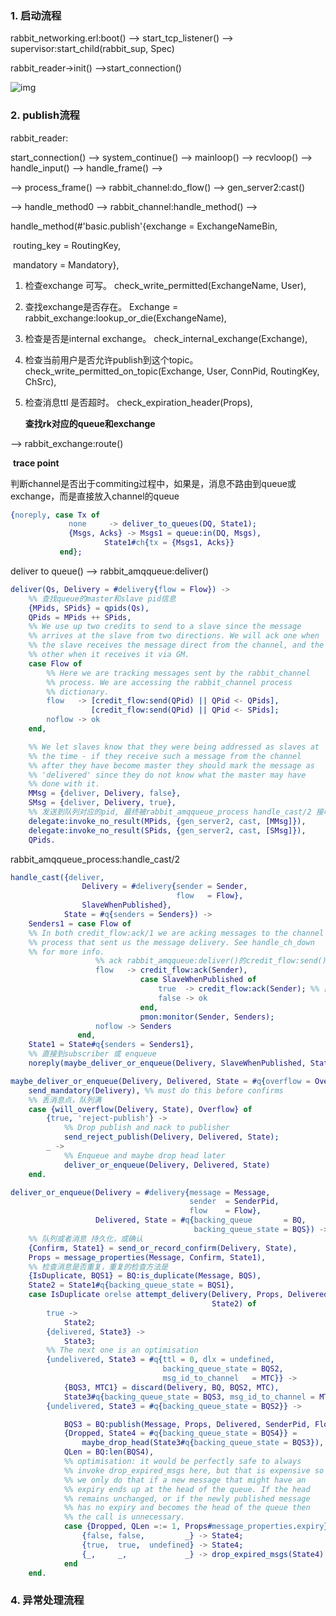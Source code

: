 ### 1. 启动流程

rabbit_networking.erl:boot() --> start_tcp_listener() --> supervisor:start_child(rabbit_sup, Spec)



rabbit_reader->init() -->start_connection()

![img](https://pic1.xuehuaimg.com/proxy/csdn/https://img-blog.csdn.net/20180112212000246?watermark/2/text/aHR0cDovL2Jsb2cuY3Nkbi5uZXQvaG5jc2N3Yw==/font/5a6L5L2T/fontsize/400/fill/I0JBQkFCMA==/dissolve/70/gravity/SouthEast)

### 2. publish流程

rabbit_reader:

start_connection() --> system_continue() --> mainloop() --> recvloop() --> handle_input() --> handle_frame() -->

 --> process_frame() --> rabbit_channel:do_flow() --> gen_server2:cast()

--> handle_method0 --> rabbit_channel:handle_method() -->

handle_method(#'basic.publish'{exchange   = ExchangeNameBin,

​                routing_key = RoutingKey,

​                mandatory  = Mandatory},

1. 检查exchange 可写。 check_write_permitted(ExchangeName, User),

2. 查找exchange是否存在。 Exchange = rabbit_exchange:lookup_or_die(ExchangeName),

3. 检查是否是internal exchange。 check_internal_exchange(Exchange),

4. 检查当前用户是否允许publish到这个topic。 check_write_permitted_on_topic(Exchange, User, ConnPid, RoutingKey, ChSrc),

5. 检查消息ttl 是否超时。 check_expiration_header(Props),

   **查找rk对应的queue和exchange**

--> rabbit_exchange:route()

​	**trace point**

​	判断channel是否出于commiting过程中，如果是，消息不路由到queue或exchange，而是直接放入channel的queue

```erlang
{noreply, case Tx of
​             none     -> deliver_to_queues(DQ, State1);
​             {Msgs, Acks} -> Msgs1 = queue:in(DQ, Msgs),
​                     State1#ch{tx = {Msgs1, Acks}}
​           end};
```

deliver to queue() --> rabbit_amqqueue:deliver()

```erlang
deliver(Qs, Delivery = #delivery{flow = Flow}) ->
	%% 查找queue的master和slave pid信息
    {MPids, SPids} = qpids(Qs),
    QPids = MPids ++ SPids,
    %% We use up two credits to send to a slave since the message
    %% arrives at the slave from two directions. We will ack one when
    %% the slave receives the message direct from the channel, and the
    %% other when it receives it via GM.
    case Flow of
        %% Here we are tracking messages sent by the rabbit_channel
        %% process. We are accessing the rabbit_channel process
        %% dictionary.
        flow   -> [credit_flow:send(QPid) || QPid <- QPids],
                  [credit_flow:send(QPid) || QPid <- SPids];
        noflow -> ok
    end,

    %% We let slaves know that they were being addressed as slaves at
    %% the time - if they receive such a message from the channel
    %% after they have become master they should mark the message as
    %% 'delivered' since they do not know what the master may have
    %% done with it.
    MMsg = {deliver, Delivery, false},
    SMsg = {deliver, Delivery, true},
    %% 发送到队列对应的pid, 最终被rabbit_amqqueue_process handle_cast/2 接收处理
    delegate:invoke_no_result(MPids, {gen_server2, cast, [MMsg]}),
    delegate:invoke_no_result(SPids, {gen_server2, cast, [SMsg]}),
    QPids.
```

rabbit_amqqueue_process:handle_cast/2

```erlang
handle_cast({deliver,
                Delivery = #delivery{sender = Sender,
                                     flow   = Flow},
                SlaveWhenPublished},
            State = #q{senders = Senders}) ->
    Senders1 = case Flow of
    %% In both credit_flow:ack/1 we are acking messages to the channel
    %% process that sent us the message delivery. See handle_ch_down
    %% for more info.
                   %% ack rabbit_amqqueue:deliver()的credit_flow:send()
                   flow   -> credit_flow:ack(Sender),
                             case SlaveWhenPublished of
                                 true  -> credit_flow:ack(Sender); %% [0]
                                 false -> ok
                             end,
                             pmon:monitor(Sender, Senders);
                   noflow -> Senders
               end,
    State1 = State#q{senders = Senders1},
    %% 直接到subscriber 或 enqueue
    noreply(maybe_deliver_or_enqueue(Delivery, SlaveWhenPublished, State1));

maybe_deliver_or_enqueue(Delivery, Delivered, State = #q{overflow = Overflow}) ->
    send_mandatory(Delivery), %% must do this before confirms
    %% 丢消息点，队列满
    case {will_overflow(Delivery, State), Overflow} of
        {true, 'reject-publish'} ->
            %% Drop publish and nack to publisher
            send_reject_publish(Delivery, Delivered, State);
        _ ->
            %% Enqueue and maybe drop head later
            deliver_or_enqueue(Delivery, Delivered, State)
    end.

deliver_or_enqueue(Delivery = #delivery{message = Message,
                                        sender  = SenderPid,
                                        flow    = Flow},
                   Delivered, State = #q{backing_queue       = BQ,
                                         backing_queue_state = BQS}) ->
	%% 队列或者消息 持久化，或确认
    {Confirm, State1} = send_or_record_confirm(Delivery, State),
    Props = message_properties(Message, Confirm, State1),
    %% 检查消息是否重复，重复的检查方法是
    {IsDuplicate, BQS1} = BQ:is_duplicate(Message, BQS),
    State2 = State1#q{backing_queue_state = BQS1},
    case IsDuplicate orelse attempt_delivery(Delivery, Props, Delivered,
                                             State2) of
        true ->
            State2;
        {delivered, State3} ->
            State3;
        %% The next one is an optimisation
        {undelivered, State3 = #q{ttl = 0, dlx = undefined,
                                  backing_queue_state = BQS2,
                                  msg_id_to_channel   = MTC}} ->
            {BQS3, MTC1} = discard(Delivery, BQ, BQS2, MTC),
            State3#q{backing_queue_state = BQS3, msg_id_to_channel = MTC1};
        {undelivered, State3 = #q{backing_queue_state = BQS2}} ->

            BQS3 = BQ:publish(Message, Props, Delivered, SenderPid, Flow, BQS2),
            {Dropped, State4 = #q{backing_queue_state = BQS4}} =
                maybe_drop_head(State3#q{backing_queue_state = BQS3}),
            QLen = BQ:len(BQS4),
            %% optimisation: it would be perfectly safe to always
            %% invoke drop_expired_msgs here, but that is expensive so
            %% we only do that if a new message that might have an
            %% expiry ends up at the head of the queue. If the head
            %% remains unchanged, or if the newly published message
            %% has no expiry and becomes the head of the queue then
            %% the call is unnecessary.
            case {Dropped, QLen =:= 1, Props#message_properties.expiry} of
                {false, false,         _} -> State4;
                {true,  true,  undefined} -> State4;
                {_,     _,             _} -> drop_expired_msgs(State4)
            end
    end.
```

### 4. 异常处理流程

